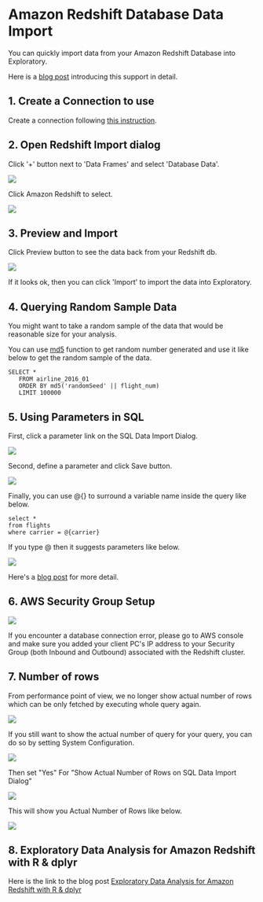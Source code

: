 # Amazon Redshift Database Data Import

You can quickly import data from your Amazon Redshift Database into Exploratory.

Here is a [blog post](https://blog.exploratory.io/exploratory-data-analysis-for-amazon-redshift-with-r-dplyr-9a14441020eb#.aqcbfa6h8) introducing this support in detail.

## 1. Create a Connection to use

Create a connection following [this instruction](connection.html).


## 2. Open Redshift Import dialog

Click '+' button next to 'Data Frames' and select 'Database Data'.

![](images/import-database.png)

Click Amazon Redshift to select.

![](images/redshift.png)

## 3. Preview and Import

Click Preview button to see the data back from your Redshift db.

![](images/import-redshift-dialog.png)

If it looks ok, then you can click 'Import' to import the data into Exploratory.

## 4. Querying Random Sample Data

You might want to take a random sample of the data that would be reasonable size for your analysis.

You can use [md5](http://docs.aws.amazon.com/redshift/latest/dg/r_MD5.html) function to get random number generated and use it like below to get the random sample of the data.

```
SELECT *
   FROM airline_2016_01
   ORDER BY md5('randomSeed' || flight_num)
   LIMIT 100000
```

## 5. Using Parameters in SQL

First, click a parameter link on the SQL Data Import Dialog.

![](images/add_parameter.png)

Second, define a parameter and click Save button.

![](images/define_parameter.png)

Finally, you can use @{} to surround a variable name inside the query like below.

  ```
  select *
  from flights 
  where carrier = @{carrier}
  ```
  
  If you type @ then it suggests parameters like below.
  
  ![](images/insert_param_in_query.png)


Here's a [blog post](https://exploratory.io/note/kanaugust/An-Introduction-to-Parameter-in-Exploratory-WCO4Vgn7HJ) for more detail.


## 6. AWS Security Group Setup

![](images/redshift4.png)

If you encounter a database connection error, please go to AWS console and make sure you added your client PC's IP address to your Security Group (both Inbound and Outbound) associated with the Redshift cluster.

## 7. Number of rows

From performance point of view, we no longer show actual number of rows which can be only fetched by executing whole query again.

![](images/sql_number_of_rows.png)

If you still want to show the actual number of query for your query, you can do so by setting System Configuration.

![](images/num_of_rows_config_menu.png)

Then set "Yes" For "Show Actual Number of Rows on SQL Data Import Dialog"

![](images/num_of_rows_config.png)

This will show you Actual Number of Rows like below.

![](images/actual_num_of_rows.png)


## 8. Exploratory Data Analysis for Amazon Redshift with R & dplyr

Here is the link to the blog post [Exploratory Data Analysis for Amazon Redshift with R & dplyr](https://blog.exploratory.io/exploratory-data-analysis-for-amazon-redshift-with-r-dplyr-9a14441020eb)
